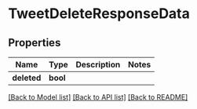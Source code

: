 # TweetDeleteResponseData

## Properties
Name | Type | Description | Notes
------------ | ------------- | ------------- | -------------
**deleted** | **bool** |  | 

[[Back to Model list]](../../README.md#documentation-for-models) [[Back to API list]](../../README.md#documentation-for-api-endpoints) [[Back to README]](../../README.md)

